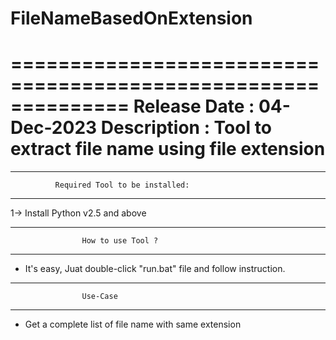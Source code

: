 # FileNameBasedOnExtension

==============================================================
Release Date : 04-Dec-2023 
Description  : Tool to extract file name using file extension
==============================================================

**************************************************************
              Required Tool to be installed:
**************************************************************
1-> Install Python v2.5 and above


**************************************************************
                    How to use Tool ?
**************************************************************
-	It's easy, Juat double-click "run.bat" file and follow instruction.


**************************************************************
					Use-Case
**************************************************************
-	Get a complete list of file name with same extension